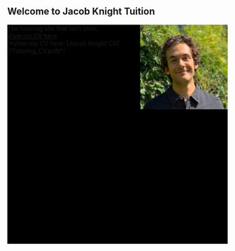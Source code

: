 ## Welcome to Jacob Knight Tuition

<html>
  <div class="container parallax">
    <div class="row">
      <div class="col-sm">
        <img src="Headshot.jfif" align="right" alt="Photo" width="200"/>
      </div>
      <div class="col-sm">
        The tutoring site that isn't shite.
      </div>
      <div class="col-sm">
        <a href="/Tutoring_CV.pdf">View my CV here</a><br>
        /*View my CV here: [Jacob Knight CV](/Tutoring_CV.pdf)*/
      </div>
    </div>
  </div>
  <style>
    .parallax {
      background-color: #000;
      height: 500px;
      background-attachment: fixed;
      background-position: center;
      background-repeat: no-repeat;
      background-size: cover;
    }
   </style>

</html>


